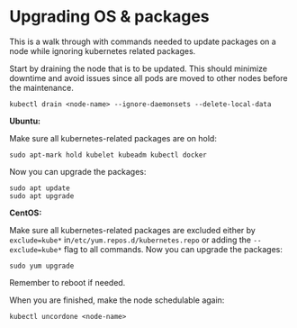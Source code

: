 # Upgrading OS & packages

This is a walk through with commands needed to update packages on a node while
ignoring kubernetes related packages.

Start by draining the node that is to be updated. This should minimize downtime
and avoid issues since all pods are moved to other nodes before the maintenance.
```
kubectl drain <node-name> --ignore-daemonsets --delete-local-data
```

**Ubuntu:**

Make sure all kubernetes-related packages are on hold:
```
sudo apt-mark hold kubelet kubeadm kubectl docker
```
Now you can upgrade the packages:
```
sudo apt update
sudo apt upgrade
```

**CentOS:**

Make sure all kubernetes-related packages are excluded either by `exclude=kube*`
in`/etc/yum.repos.d/kubernetes.repo` or adding the `--exclude=kube*` flag to
all commands.
Now you can upgrade the packages:
```
sudo yum upgrade
```

Remember to reboot if needed.

When you are finished, make the node schedulable again:
```
kubectl uncordone <node-name>
```

